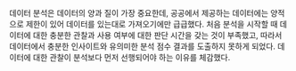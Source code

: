 데이터 분석은 데이터의 양과 질이 가장 중요한데, 공공에서 제공하는 데이터에는 양적으로 제한이 있어 데이터를 있는대로 가져오기에만 급급했다.
처음 분석을 시작할 때 데이터에 대한 충분한 관찰과 사용 여부에 대한 판단 시간을 갖는 것이 부족했고, 따라서 데이터에서 충분한 인사이트와 유의미한 분석 점수 결과를 도출하지 못하게 되었다.
데이터에 대한 관찰이 분석보다 먼저 선행되어야 하는 이유를 체감했다.
